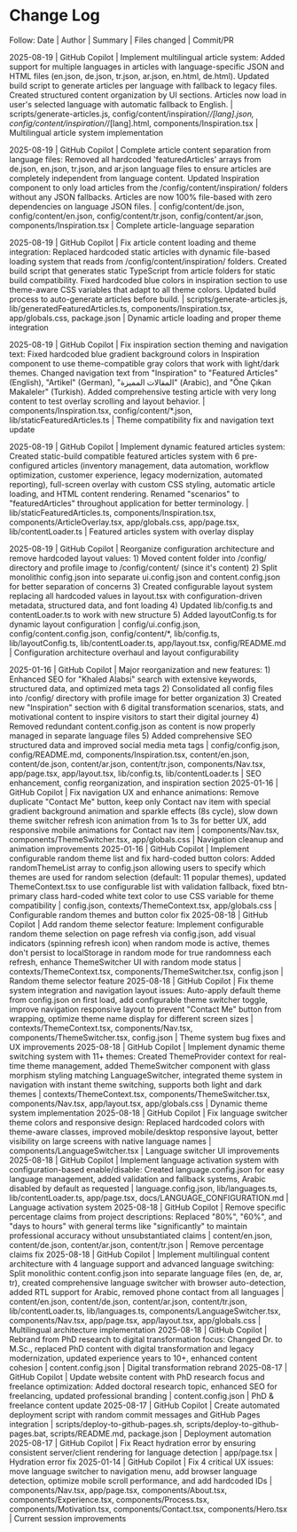 # Change Log

Follow: Date | Author | Summary | Files changed | Commit/PR

2025-08-19 | GitHub Copilot | Implement multilingual article system: Added support for multiple languages in articles with language-specific JSON and HTML files (en.json, de.json, tr.json, ar.json, en.html, de.html). Updated build script to generate articles per language with fallback to legacy files. Created structured content organization by UI sections. Articles now load in user's selected language with automatic fallback to English. | scripts/generate-articles.js, config/content/inspiration/*/[lang].json, config/content/inspiration/*/[lang].html, components/Inspiration.tsx | Multilingual article system implementation

2025-08-19 | GitHub Copilot | Complete article content separation from language files: Removed all hardcoded 'featuredArticles' arrays from de.json, en.json, tr.json, and ar.json language files to ensure articles are completely independent from language content. Updated Inspiration component to only load articles from the /config/content/inspiration/ folders without any JSON fallbacks. Articles are now 100% file-based with zero dependencies on language JSON files. | config/content/de.json, config/content/en.json, config/content/tr.json, config/content/ar.json, components/Inspiration.tsx | Complete article-language separation

2025-08-19 | GitHub Copilot | Fix article content loading and theme integration: Replaced hardcoded static articles with dynamic file-based loading system that reads from /config/content/inspiration/ folders. Created build script that generates static TypeScript from article folders for static build compatibility. Fixed hardcoded blue colors in inspiration section to use theme-aware CSS variables that adapt to all theme colors. Updated build process to auto-generate articles before build. | scripts/generate-articles.js, lib/generatedFeaturedArticles.ts, components/Inspiration.tsx, app/globals.css, package.json | Dynamic article loading and proper theme integration

2025-08-19 | GitHub Copilot | Fix inspiration section theming and navigation text: Fixed hardcoded blue gradient background colors in Inspiration component to use theme-compatible gray colors that work with light/dark themes. Changed navigation text from "Inspiration" to "Featured Articles" (English), "Artikel" (German), "المقالات المميزة" (Arabic), and "Öne Çıkan Makaleler" (Turkish). Added comprehensive testing article with very long content to test overlay scrolling and layout behavior. | components/Inspiration.tsx, config/content/*.json, lib/staticFeaturedArticles.ts | Theme compatibility fix and navigation text update

2025-08-19 | GitHub Copilot | Implement dynamic featured articles system: Created static-build compatible featured articles system with 6 pre-configured articles (inventory management, data automation, workflow optimization, customer experience, legacy modernization, automated reporting), full-screen overlay with custom CSS styling, automatic article loading, and HTML content rendering. Renamed "scenarios" to "featuredArticles" throughout application for better terminology. | lib/staticFeaturedArticles.ts, components/Inspiration.tsx, components/ArticleOverlay.tsx, app/globals.css, app/page.tsx, lib/contentLoader.ts | Featured articles system with overlay display

2025-08-19 | GitHub Copilot | Reorganize configuration architecture and remove hardcoded layout values: 1) Moved content folder into /config/ directory and profile image to /config/content/ (since it's content) 2) Split monolithic config.json into separate ui.config.json and content.config.json for better separation of concerns 3) Created configurable layout system replacing all hardcoded values in layout.tsx with configuration-driven metadata, structured data, and font loading 4) Updated lib/config.ts and contentLoader.ts to work with new structure 5) Added layoutConfig.ts for dynamic layout configuration | config/ui.config.json, config/content.config.json, config/content/*, lib/config.ts, lib/layoutConfig.ts, lib/contentLoader.ts, app/layout.tsx, config/README.md | Configuration architecture overhaul and layout configurability

2025-01-16 | GitHub Copilot | Major reorganization and new features: 1) Enhanced SEO for "Khaled Alabsi" search with extensive keywords, structured data, and optimized meta tags 2) Consolidated all config files into /config/ directory with profile image for better organization 3) Created new "Inspiration" section with 6 digital transformation scenarios, stats, and motivational content to inspire visitors to start their digital journey 4) Removed redundant content.config.json as content is now properly managed in separate language files 5) Added comprehensive SEO structured data and improved social media meta tags | config/config.json, config/README.md, components/Inspiration.tsx, content/en.json, content/de.json, content/ar.json, content/tr.json, components/Nav.tsx, app/page.tsx, app/layout.tsx, lib/config.ts, lib/contentLoader.ts | SEO enhancement, config reorganization, and inspiration section
2025-01-16 | GitHub Copilot | Fix navigation UX and enhance animations: Remove duplicate "Contact Me" button, keep only Contact nav item with special gradient background animation and sparkle effects (8s cycle), slow down theme switcher refresh icon animation from 1s to 3s for better UX, add responsive mobile animations for Contact nav item | components/Nav.tsx, components/ThemeSwitcher.tsx, app/globals.css | Navigation cleanup and animation improvements
2025-01-16 | GitHub Copilot | Implement configurable random theme list and fix hard-coded button colors: Added randomThemeList array to config.json allowing users to specify which themes are used for random selection (default: 11 popular themes), updated ThemeContext.tsx to use configurable list with validation fallback, fixed btn-primary class hard-coded white text color to use CSS variable for theme compatibility | config.json, contexts/ThemeContext.tsx, app/globals.css | Configurable random themes and button color fix
2025-08-18 | GitHub Copilot | Add random theme selector feature: Implement configurable random theme selection on page refresh via config.json, add visual indicators (spinning refresh icon) when random mode is active, themes don't persist to localStorage in random mode for true randomness each refresh, enhance ThemeSwitcher UI with random mode status | contexts/ThemeContext.tsx, components/ThemeSwitcher.tsx, config.json | Random theme selector feature
2025-08-18 | GitHub Copilot | Fix theme system integration and navigation layout issues: Auto-apply default theme from config.json on first load, add configurable theme switcher toggle, improve navigation responsive layout to prevent "Contact Me" button from wrapping, optimize theme name display for different screen sizes | contexts/ThemeContext.tsx, components/Nav.tsx, components/ThemeSwitcher.tsx, config.json | Theme system bug fixes and UX improvements
2025-08-18 | GitHub Copilot | Implement dynamic theme switching system with 11+ themes: Created ThemeProvider context for real-time theme management, added ThemeSwitcher component with glass morphism styling matching LanguageSwitcher, integrated theme system in navigation with instant theme switching, supports both light and dark themes | contexts/ThemeContext.tsx, components/ThemeSwitcher.tsx, components/Nav.tsx, app/layout.tsx, app/globals.css | Dynamic theme system implementation
2025-08-18 | GitHub Copilot | Fix language switcher theme colors and responsive design: Replaced hardcoded colors with theme-aware classes, improved mobile/desktop responsive layout, better visibility on large screens with native language names | components/LanguageSwitcher.tsx | Language switcher UI improvements
2025-08-18 | GitHub Copilot | Implement language activation system with configuration-based enable/disable: Created language.config.json for easy language management, added validation and fallback systems, Arabic disabled by default as requested | language.config.json, lib/languages.ts, lib/contentLoader.ts, app/page.tsx, docs/LANGUAGE_CONFIGURATION.md | Language activation system
2025-08-18 | GitHub Copilot | Remove specific percentage claims from project descriptions: Replaced "80%", "60%", and "days to hours" with general terms like "significantly" to maintain professional accuracy without unsubstantiated claims | content/en.json, content/de.json, content/ar.json, content/tr.json | Remove percentage claims fix
2025-08-18 | GitHub Copilot | Implement multilingual content architecture with 4 language support and advanced language switching: Split monolithic content.config.json into separate language files (en, de, ar, tr), created comprehensive language switcher with browser auto-detection, added RTL support for Arabic, removed phone contact from all languages | content/en.json, content/de.json, content/ar.json, content/tr.json, lib/contentLoader.ts, lib/languages.ts, components/LanguageSwitcher.tsx, components/Nav.tsx, app/page.tsx, app/layout.tsx, app/globals.css | Multilingual architecture implementation
2025-08-18 | GitHub Copilot | Rebrand from PhD research to digital transformation focus: Changed Dr. to M.Sc., replaced PhD content with digital transformation and legacy modernization, updated experience years to 10+, enhanced content cohesion | content.config.json | Digital transformation rebrand
2025-08-17 | GitHub Copilot | Update website content with PhD research focus and freelance optimization: Added doctoral research topic, enhanced SEO for freelancing, updated professional branding | content.config.json | PhD & freelance content update
2025-08-17 | GitHub Copilot | Create automated deployment script with random commit messages and GitHub Pages integration | scripts/deploy-to-github-pages.sh, scripts/deploy-to-github-pages.bat, scripts/README.md, package.json | Deployment automation
2025-08-17 | GitHub Copilot | Fix React hydration error by ensuring consistent server/client rendering for language detection | app/page.tsx | Hydration error fix
2025-01-14 | GitHub Copilot | Fix 4 critical UX issues: move language switcher to navigation menu, add browser language detection, optimize mobile scroll performance, and add hardcoded IDs | components/Nav.tsx, app/page.tsx, components/About.tsx, components/Experience.tsx, components/Process.tsx, components/Motivation.tsx, components/Contact.tsx, components/Hero.tsx | Current session improvements
